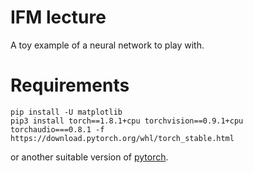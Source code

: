 # IFM lecture
A toy example of a neural network to play with.

# Requirements
```setup
pip install -U matplotlib
pip3 install torch==1.8.1+cpu torchvision==0.9.1+cpu torchaudio===0.8.1 -f https://download.pytorch.org/whl/torch_stable.html
```

or another suitable version of [pytorch](https://pytorch.org/).  



